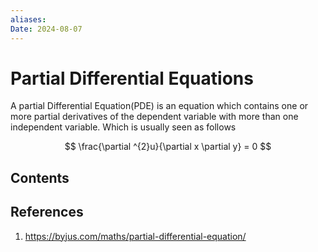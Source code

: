 ```yaml
---
aliases: 
Date: 2024-08-07
---
```



# Partial Differential Equations
A partial Differential Equation(PDE) is an equation which contains one or more partial derivatives of the dependent variable with more than one independent variable.
Which is usually seen as follows

$$
\frac{\partial ^{2}u}{\partial x \partial y} = 0
$$
## Contents

  
## References
1. https://byjus.com/maths/partial-differential-equation/